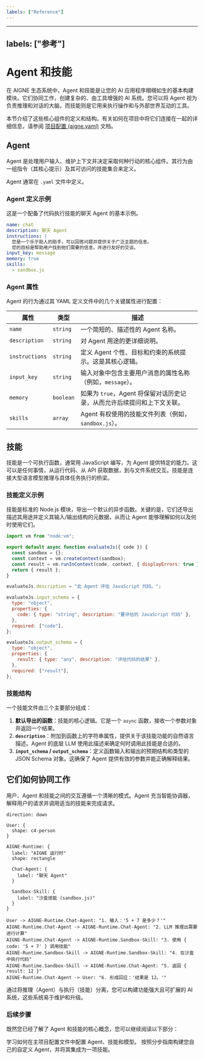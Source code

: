 ```yaml
---
labels: ["Reference"]
---
```


---
labels: ["参考"]
---

# Agent 和技能

在 AIGNE 生态系统中，Agent 和技能是让您的 AI 应用程序栩栩如生的基本构建模块。它们协同工作，创建复杂的、由工具增强的 AI 系统。您可以将 Agent 视为负责推理和对话的大脑，而技能则是它用来执行操作和与外部世界互动的工具。

本节介绍了这些核心组件的定义和结构。有关如何在项目中将它们连接在一起的详细信息，请参阅 [项目配置 (aigne.yaml)](./core-concepts-project-configuration.md) 文档。

## Agent

Agent 是处理用户输入、维护上下文并决定采取何种行动的核心组件。其行为由一组指令（其核心提示）及其可访问的技能集合来定义。

Agent 通常在 `.yaml` 文件中定义。

### Agent 定义示例

这是一个配备了代码执行技能的聊天 Agent 的基本示例。

```yaml chat.yaml icon=mdi:robot-outline
name: chat
description: 聊天 Agent
instructions: |
  您是一个乐于助人的助手，可以回答问题并提供关于广泛主题的信息。
  您的目标是帮助用户找到他们需要的信息，并进行友好的交谈。
input_key: message
memory: true
skills:
  - sandbox.js
```

### Agent 属性

Agent 的行为通过其 YAML 定义文件中的几个关键属性进行配置：

| 属性 | 类型 | 描述 |
|---|---|---|
| `name` | `string` | 一个简短的、描述性的 Agent 名称。 |
| `description` | `string` | 对 Agent 用途的更详细说明。 |
| `instructions` | `string` | 定义 Agent 个性、目标和约束的系统提示。这是其核心逻辑。 |
| `input_key` | `string` | 输入对象中包含主要用户消息的属性名称（例如，`message`）。 |
| `memory` | `boolean` | 如果为 `true`，Agent 将保留对话历史记录，从而允许后续提问和上下文关联。 |
| `skills` | `array` | Agent 有权使用的技能文件列表（例如，`sandbox.js`）。 |

## 技能

技能是一个可执行函数，通常用 JavaScript 编写，为 Agent 提供特定的能力。这可以是任何事情，从运行代码、从 API 获取数据，到与文件系统交互。技能是连接大型语言模型推理与具体任务执行的桥梁。

### 技能定义示例

技能是标准的 Node.js 模块，导出一个默认的异步函数。关键的是，它们还导出描述其用途并定义其输入/输出结构的元数据，从而让 Agent 能够理解如何以及何时使用它们。

```javascript sandbox.js icon=logos:javascript
import vm from "node:vm";

export default async function evaluateJs({ code }) {
  const sandbox = {};
  const context = vm.createContext(sandbox);
  const result = vm.runInContext(code, context, { displayErrors: true });
  return { result };
}

evaluateJs.description = "此 Agent 评估 JavaScript 代码。";

evaluateJs.input_schema = {
  type: "object",
  properties: {
    code: { type: "string", description: "要评估的 JavaScript 代码" },
  },
  required: ["code"],
};

evaluateJs.output_schema = {
  type: "object",
  properties: {
    result: { type: "any", description: "评估代码的结果" },
  },
  required: ["result"],
};
```

### 技能结构

一个技能文件由三个主要部分组成：

1.  **默认导出的函数**：技能的核心逻辑。它是一个 `async` 函数，接收一个参数对象并返回一个结果。
2.  **`description`**：附加到函数上的字符串属性，提供关于该技能功能的自然语言描述。Agent 的底层 LLM 使用此描述来确定何时调用此技能是合适的。
3.  **`input_schema` / `output_schema`**：定义函数输入和输出的预期结构和类型的 JSON Schema 对象。这确保了 Agent 提供有效的参数并能正确解释结果。

## 它们如何协同工作

用户、Agent 和技能之间的交互遵循一个清晰的模式。Agent 充当智能协调器，解释用户的请求并调用适当的技能来完成请求。

```d2
direction: down

User: {
  shape: c4-person
}

AIGNE-Runtime: {
  label: "AIGNE 运行时"
  shape: rectangle

  Chat-Agent: {
    label: "聊天 Agent"
  }

  Sandbox-Skill: {
    label: "沙盒技能 (sandbox.js)"
  }
}

User -> AIGNE-Runtime.Chat-Agent: "1. 输入：'5 + 7 是多少？'"
AIGNE-Runtime.Chat-Agent -> AIGNE-Runtime.Chat-Agent: "2. LLM 推理出需要进行计算"
AIGNE-Runtime.Chat-Agent -> AIGNE-Runtime.Sandbox-Skill: "3. 使用 { code: '5 + 7' } 调用技能"
AIGNE-Runtime.Sandbox-Skill -> AIGNE-Runtime.Sandbox-Skill: "4. 在沙盒中执行代码"
AIGNE-Runtime.Sandbox-Skill -> AIGNE-Runtime.Chat-Agent: "5. 返回 { result: 12 }"
AIGNE-Runtime.Chat-Agent -> User: "6. 形成回应：'结果是 12。'"
```

通过将推理（Agent）与执行（技能）分离，您可以构建功能强大且可扩展的 AI 系统，这些系统易于维护和升级。

### 后续步骤

既然您已经了解了 Agent 和技能的核心概念，您可以继续阅读以下部分：

<x-cards>
  <x-card data-title="项目配置 (aigne.yaml)" data-icon="lucide:file-cog" data-href="/core-concepts/project-configuration">
    学习如何在主项目配置文件中配置 Agent、技能和模型。
  </x-card>
  <x-card data-title="创建自定义 Agent" data-icon="lucide:wand-sparkles" data-href="/guides/creating-a-custom-agent">
    按照分步指南构建您自己的自定义 Agent，并将其集成为一项技能。
  </x-card>
</x-cards>